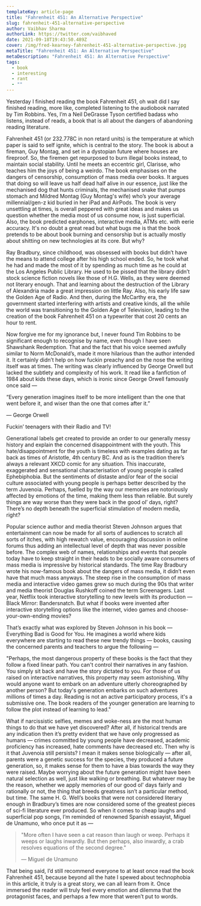 ```yaml
---
templateKey: article-page
title: "Fahrenheit 451: An Alternative Perspective"
slug: fahrenheit-451-alternative-perspective
author: Vaibhav Sharma
authorLink: https://twitter.com/vaibhaved
date: 2021-09-18T19:43:50.489Z
cover: /img/fred-kearney-fahrenheit-451-alternative-perspective.jpg
metaTitle: "Fahrenheit 451: An Alternative Perspective"
metaDescription: "Fahrenheit 451: An Alternative Perspective"
tags:
  - book
  - interesting
  - rant
  - ""
---
```

Yesterday I finished reading the book Fahrenheit 451, oh wait did I say finished reading, more like, completed listening to the audiobook narrated by Tim Robbins. Yes, I’m a Neil DeGrasse Tyson certified badass who listens, instead of reads, a book that is all about the dangers of abandoning reading literature. 



Fahrenheit 451 (or 232.778C in non retard units) is the temperature at which paper is said to self ignite, which is central to the story. The book is about a fireman, Guy Montag, and set in a dystopian future where houses are fireproof. So, the firemen get repurposed to burn illegal books instead, to maintain social stability. Until he meets an eccentric girl, Clarisse, who teaches him the joys of being a weirdo. The book emphasises on the dangers of censorship, consumption of mass media over books. It argues that doing so will leave us half dead half alive in our essence, just like the mechanised dog that hunts criminals, the mechanised snake that pumps stomach and Mildred Montag (Guy Montag's wife) who’s your average millennial/gen-z kid buried in her iPad and AirPods. The book is very unsettling at times, is overall peppered with great ideas and makes us question whether the media most of us consume now, is just superficial. Also, the book predicted earphones, interactive media, ATMs etc. with eerie accuracy. It's no doubt a great read but what bugs me is that the book pretends to be about book burning and censorship but is actually mostly about shitting on new technologies at its core. But why?



Ray Bradbury, since childhood, was obsessed with books but didn’t have the means to attend college after his high school ended. So, he took what he had and made the most of it by spending as much time as he could at the Los Angeles Public Library. He used to be pissed that the library didn’t stock science fiction novels like those of H.G. Wells, as they were deemed not literary enough. That and learning about the destruction of the Library of Alexandria made a great impression on little Ray. Also, his early life saw the Golden Age of Radio. And then, during the McCarthy era, the government started interfering with artists and creative kinds, all the while the world was transitioning to the Golden Age of Television, leading to the creation of the book Fahrenheit 451 on a typewriter that cost 20 cents an hour to rent.



Now forgive me for my ignorance but, I never found Tim Robbins to be significant enough to recognise by name, even though I have seen Shawshank Redemption. That and the fact that his voice seemed awfully similar to Norm McDonald’s, made it more hilarious than the author intended it. It certainly didn’t help on how fuckin preachy and on the nose the writing itself was at times. The writing was clearly influenced by George Orwell but lacked the subtlety and complexity of his work. It read like a fanfiction of 1984 about kids these days, which is ironic since George Orwell famously once said ―



“Every generation imagines itself to be more intelligent than the one that went before it, and wiser than the one that comes after it.”



― George Orwell



Fuckin’ teenagers with their Radio and TV! 



Generational labels get created to provide an order to our generally messy history and explain the concerned disappointment with the youth. This hate/disappointment for the youth is timeless with examples dating as far back as times of Aristotle, 4th century BC. And as is the tradition there’s always a relevant XKCD comic for any situation. This inaccurate, exaggerated and sensational characterisation of young people is called Ephebiphobia. But the sentiments of distaste and/or fear of the social culture associated with young people is perhaps better described by the term Juvenoia. Perhaps, fuelled by the way our memories are notoriously affected by emotions of the time, making them less than reliable. But surely things are way worse than they were back in the good ol’ days, right? There’s no depth beneath the superficial stimulation of modern media, right?



Popular science author and media theorist Steven Johnson argues that entertainment can now be made for all sorts of audiences to scratch all sorts of itches, with high rewatch value, encouraging discussion in online forums thus adding an intellectual level of depth that was never possible before. The complex web of names, relationships and events that people today have to keep straight in their heads to be socially aware consumers of mass media is impressive by historical standards. The time Ray Bradbury wrote his now-famous book about the dangers of mass media, it didn’t even have that much mass anyways. The steep rise in the consumption of mass media and interactive video games grew so much during the 90s that writer and media theorist Douglas Rushkoff coined the term Screenagers. Last year, Netflix took interactive storytelling to new levels with its production ― Black Mirror: Bandersnatch. But what if books were invented after interactive storytelling options like the internet, video games and choose-your-own-ending movies?



That’s exactly what was explored by Steven Johnson in his book ― Everything Bad is Good for You. He imagines a world where kids everywhere are starting to read these new trendy things ― books, causing the concerned parents and teachers to argue the following ―



"Perhaps, the most dangerous property of these books is the fact that they follow a fixed linear path. You can't control their narratives in any fashion. You simply sit back and have the story dictated to you. For those of us raised on interactive narratives, this property may seem astonishing. Why would anyone want to embark on an adventure utterly choreographed by another person? But today's generation embarks on such adventures millions of times a day. Reading is not an active participatory process, it's a submissive one. The book readers of the younger generation are learning to follow the plot instead of learning to lead."



What if narcissistic selfies, memes and woke-ness are the most human things to do that we have yet discovered? After all, if historical trends are any indication then it’s pretty evident that we have only progressed as humans ― crimes committed by young people have decreased, academic proficiency has increased, hate comments have decreased etc. Then why is it that Juvenoia still persists? I mean it makes sense biologically ― after all, parents were a genetic success for the species, they produced a future generation, so, it makes sense for them to have a bias towards the way they were raised. Maybe worrying about the future generation might have been natural selection as well, just like walking or breathing. But whatever may be the reason, whether we apply memories of our good ol' days fairly and rationally or not, the thing that breeds greatness isn’t a particular method, but time. The same H. G. Well’s books that were not considered literary enough in Bradbury’s times are now considered some of the greatest pieces of sci-fi literature ever produced. So when it comes to cheap laughs and superficial pop songs, I’m reminded of renowned Spanish essayist, Miguel de Unamuno, who once put it as ―



> "More often I have seen a cat reason than laugh or weep. Perhaps it weeps or laughs inwardly. But then perhaps, also inwardly, a crab resolves equations of the second degree."
>
>
>
> ― Miguel de Unamuno



That being said, I’d still recommend everyone to at least once read the book Fahrenheit 451, because beyond all the hate I spewed about technophobia in this article, it truly is a great story, we can all learn from it. Once immersed the reader will truly feel every emotion and dilemma that the protagonist faces, and perhaps a few more that weren’t put to words.